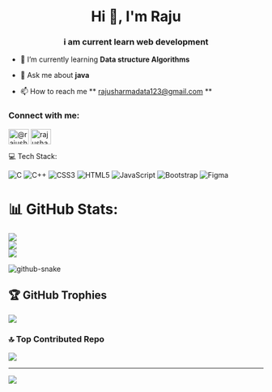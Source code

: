 <h1 align="center">Hi 👋, I'm Raju</h1>
<h3 align="center"> i am current learn web development</h3>

- 🌱 I’m currently learning **Data structure Algorithms**

- 💬 Ask me about **java**

- 📫 How to reach me ** rajusharmadata123@gmail.com **

<h3 align="left">Connect with me:</h3>
<p align="left">
<a href="https://twitter.com/@rajusharma10939" target="blank"><img align="center" src="https://raw.githubusercontent.com/rahuldkjain/github-profile-readme-generator/master/src/images/icons/Social/twitter.svg" alt="@rajusharma10939" height="30" width="40" /></a>
<a href="https://linkedin.com/in/raju-sharma-279b9a285" target="blank"><img align="center" src="https://raw.githubusercontent.com/rahuldkjain/github-profile-readme-generator/master/src/images/icons/Social/linked-in-alt.svg" alt="rajusharma" height="30" width="40" /></a>
</p

  
# 💻 Tech Stack:
![C](https://img.shields.io/badge/c-%2300599C.svg?style=for-the-badge&logo=c&logoColor=white) ![C++](https://img.shields.io/badge/c++-%2300599C.svg?style=for-the-badge&logo=c%2B%2B&logoColor=white) ![CSS3](https://img.shields.io/badge/css3-%231572B6.svg?style=for-the-badge&logo=css3&logoColor=white) ![HTML5](https://img.shields.io/badge/html5-%23E34F26.svg?style=for-the-badge&logo=html5&logoColor=white) ![JavaScript](https://img.shields.io/badge/javascript-%23323330.svg?style=for-the-badge&logo=javascript&logoColor=%23F7DF1E) ![Bootstrap](https://img.shields.io/badge/bootstrap-%238511FA.svg?style=for-the-badge&logo=bootstrap&logoColor=white) ![Figma](https://img.shields.io/badge/figma-%23F24E1E.svg?style=for-the-badge&logo=figma&logoColor=white)
# 📊 GitHub Stats:
![](https://github-readme-stats.vercel.app/api?username=Rajusharmadata&theme=radical&hide_border=false&include_all_commits=false&count_private=false)<br/>
![](https://github-readme-streak-stats.herokuapp.com/?user=Rajusharmadata&theme=radical&hide_border=false)<br/>
![](https://github-readme-stats.vercel.app/api/top-langs/?username=Rajusharmadata&theme=radical&hide_border=false&include_all_commits=false&count_private=false&layout=compact)
<div align-item:"center"> 
  <picture>
  <source media="(prefers-color-scheme: dark)" srcset="https://raw.githubusercontent.com/tobiasmeyhoefer/tobiasmeyhoefer/output/github-snake-dark.svg" />
  <source media="(prefers-color-scheme: light)" srcset="https://raw.githubusercontent.com/tobiasmeyhoefer/tobiasmeyhoefer/output/github-snake.svg" />
  <img alt="github-snake" src="https://raw.githubusercontent.com/tobiasmeyhoefer/tobiasmeyhoefer/output/github-snake.svg" />
</picture>
</div>

## 🏆 GitHub Trophies
![](https://github-profile-trophy.vercel.app/?username=Rajusharmadata&theme=radical&no-frame=false&no-bg=false&margin-w=4)


### 🔝 Top Contributed Repo
![](https://github-contributor-stats.vercel.app/api?username=Rajusharmadata&limit=5&theme=radical&combine_all_yearly_contributions=true)

---
[![](https://visitcount.itsvg.in/api?id=Rajusharmadata&icon=0&color=0)](https://visitcount.itsvg.in)

<!-- Proudly created with GPRM ( https://gprm.itsvg.in ) -->
